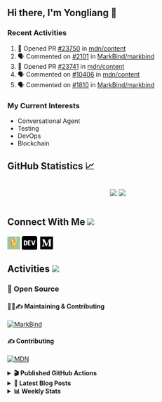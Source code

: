## Hi there, I'm Yongliang 👋

### Recent Activities

<!--START_SECTION:activity-->
1. 💪 Opened PR [#23750](https://github.com/mdn/content/pull/23750) in [mdn/content](https://github.com/mdn/content)
2. 🗣 Commented on [#2101](https://github.com/MarkBind/markbind/issues/2101) in [MarkBind/markbind](https://github.com/MarkBind/markbind)
3. 💪 Opened PR [#23741](https://github.com/mdn/content/pull/23741) in [mdn/content](https://github.com/mdn/content)
4. 🗣 Commented on [#10406](https://github.com/mdn/content/issues/10406) in [mdn/content](https://github.com/mdn/content)
5. 🗣 Commented on [#1810](https://github.com/MarkBind/markbind/issues/1810) in [MarkBind/markbind](https://github.com/MarkBind/markbind)
<!--END_SECTION:activity-->

### My Current Interests

- Conversational Agent
- Testing
- DevOps
- Blockchain

## GitHub Statistics :chart_with_upwards_trend:
<div align="center">
<div style="display: flex; align-items: center; justify-content: center;">

[![](https://github-readme-stats-tlylt.vercel.app/api?username=tlylt&show_icons=true&theme=tokyonight&hide_border=true&locale=en)](https://github.com/tlylt)
[![](https://github-readme-streak-stats.herokuapp.com/?user=tlylt&theme=tokyonight&hide_border=true)](https://github.com/tlylt)
</div>
</div>

## Connect With Me <img src="https://media.giphy.com/media/2wh5K5yE3ulp3xgYcG/giphy-downsized.gif" width="30">

<a href="https://www.yongliangliu.com/" target="_blank"><img align="center" src="static/site-icon.png" alt="yongliangliu.com" height="29" width="29" /></a>
<a href="https://dev.to/tlylt" target="_blank"><img align="center" src="static/dev-badge.svg" alt="dev.to/tlylt" height="35" width="35" /></a>
<a href="https://tlylt.medium.com" target="_blank"><img align="center" src="static/medium.png" alt="tlylt.medium.com" height="35" width="35" /></a>

## Activities <img src="https://media.giphy.com/media/WUlplcMpOCEmTGBtBW/giphy.gif" width="30">

### 🔭 Open Source

#### 👷‍♂️✍️ Maintaining & Contributing
[![MarkBind](https://github-readme-stats-tlylt.vercel.app/api/pin/?username=markbind&repo=markbind)](https://github.com/MarkBind/markbind)

#### ✍️ Contributing
[![MDN](https://github-readme-stats-tlylt.vercel.app/api/pin/?username=mdn&repo=content)](https://github.com/mdn/content)

<details>
<summary> <b>🎬 Published GitHub Actions </b> </summary>

[![install-graphviz](https://github-readme-stats-tlylt.vercel.app/api/pin/?username=tlylt&repo=install-graphviz)](https://github.com/tlylt/install-graphviz)

[![reposense-action](https://github-readme-stats-tlylt.vercel.app/api/pin/?username=tlylt&repo=reposense-action)](https://github.com/tlylt/reposense-action)

[![markbin-action](https://github-readme-stats-tlylt.vercel.app/api/pin/?username=markbind&repo=markbind-action)](https://github.com/MarkBind/markbind-action)

</details>

<details>
<summary> <b>📕 Latest Blog Posts</b> </summary>

<!-- BLOG-POST-LIST:START -->
- [Creating a regex-based Markdown parser in TypeScript](https://www.yongliangliu.com/blog/rmark/)
- [Create VSCode Snippets for Markdown Blog Workflows](https://www.yongliangliu.com/blog/vscode-snippets/)
- [My Journey into Open Source](https://www.yongliangliu.com/blog/my-journey-into-open-source/)
- [Resources for Orbital CP2106 Independent Software Development Project](https://www.yongliangliu.com/blog/orbital-prep/)
- [A Brief Description of Ransomware Attacks](https://www.yongliangliu.com/blog/ransomware-essay/)
<!-- BLOG-POST-LIST:END -->

</details>

<details>
<summary> <b>📊 Weekly Stats</b> </summary>

<!--START_SECTION:waka-->
![Code Time](http://img.shields.io/badge/Code%20Time-730%20hrs%207%20mins-blue)

**🐱 My GitHub Data** 

> 🏆 159 Contributions in the Year 2023
 > 
> 📦 334.8 kB Used in GitHub's Storage 
 > 
> 🚫 Not Opted to Hire
 > 
> 📜 148 Public Repositories 
 > 
> 🔑 26 Private Repositories  
 > 
**I'm an Early 🐤** 

```text
🌞 Morning    272 commits    ███████░░░░░░░░░░░░░░░░░░   28.48% 
🌆 Daytime    220 commits    █████░░░░░░░░░░░░░░░░░░░░   23.04% 
🌃 Evening    389 commits    ██████████░░░░░░░░░░░░░░░   40.73% 
🌙 Night      74 commits     ██░░░░░░░░░░░░░░░░░░░░░░░   7.75%

```
📅 **I'm Most Productive on Wednesday** 

```text
Monday       114 commits    ███░░░░░░░░░░░░░░░░░░░░░░   11.94% 
Tuesday      87 commits     ██░░░░░░░░░░░░░░░░░░░░░░░   9.11% 
Wednesday    204 commits    █████░░░░░░░░░░░░░░░░░░░░   21.36% 
Thursday     140 commits    ███░░░░░░░░░░░░░░░░░░░░░░   14.66% 
Friday       179 commits    ████░░░░░░░░░░░░░░░░░░░░░   18.74% 
Saturday     116 commits    ███░░░░░░░░░░░░░░░░░░░░░░   12.15% 
Sunday       115 commits    ███░░░░░░░░░░░░░░░░░░░░░░   12.04%

```


📊 **This Week I Spent My Time On** 

```text
⌚︎ Time Zone: Asia/Singapore

💬 Programming Languages: 
Markdown                 16 hrs 18 mins      ████████████████░░░░░░░░░   66.89% 
TypeScript               4 hrs 17 mins       ████░░░░░░░░░░░░░░░░░░░░░   17.61% 
JavaScript               1 hr 40 mins        █░░░░░░░░░░░░░░░░░░░░░░░░   6.86% 
Other                    1 hr 4 mins         █░░░░░░░░░░░░░░░░░░░░░░░░   4.44% 
HTML                     42 mins             ░░░░░░░░░░░░░░░░░░░░░░░░░   2.92%

```


 Last Updated on 19/01/2023 00:38:34 UTC
<!--END_SECTION:waka-->

</details>
